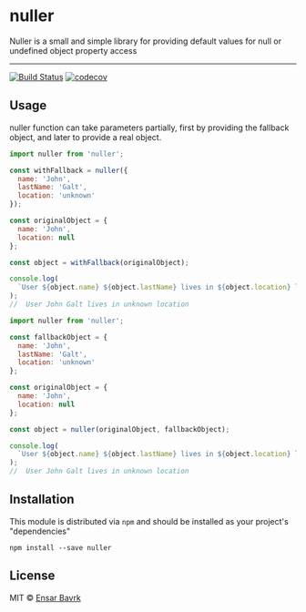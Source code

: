 # nuller

Nuller is a small and simple library for providing default values for null or undefined object property access

<hr />

[![Build Status](https://travis-ci.org/mrFunkyWisdom/nuller.svg?branch=master)](https://travis-ci.org/mrFunkyWisdom/nuller)
[![codecov](https://codecov.io/gh/mrFunkyWisdom/nuller/branch/master/graph/badge.svg)](https://codecov.io/gh/mrFunkyWisdom/nuller)

## Usage

nuller function can take parameters partially, first by providing the fallback object, and later to provide a real object.

```javascript
import nuller from 'nuller';

const withFallback = nuller({
  name: 'John',
  lastName: 'Galt',
  location: 'unknown'
});

const originalObject = {
  name: 'John',
  location: null
};

const object = withFallback(originalObject);

console.log(
  `User ${object.name} ${object.lastName} lives in ${object.location} location`
);
//  User John Galt lives in unknown location
```

```javascript
import nuller from 'nuller';

const fallbackObject = {
  name: 'John',
  lastName: 'Galt',
  location: 'unknown'
};

const originalObject = {
  name: 'John',
  location: null
};

const object = nuller(originalObject, fallbackObject);

console.log(
  `User ${object.name} ${object.lastName} lives in ${object.location} location`
);
//  User John Galt lives in unknown location
```

## Installation

This module is distributed via `npm` and should be installed as your project's "dependencies"

```
npm install --save nuller
```

## License

MIT © [Ensar Bavrk](https://github.com/mrFunkyWisdom)
